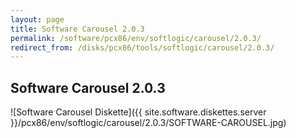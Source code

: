 ```yaml
---
layout: page
title: Software Carousel 2.0.3
permalink: /software/pcx86/env/softlogic/carousel/2.0.3/
redirect_from: /disks/pcx86/tools/softlogic/carousel/2.0.3/
---
```


Software Carousel 2.0.3
-----------------------

![Software Carousel Diskette]({{ site.software.diskettes.server }}/pcx86/env/softlogic/carousel/2.0.3/SOFTWARE-CAROUSEL.jpg)
